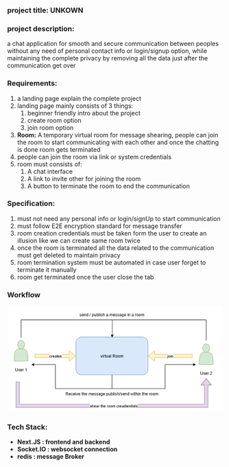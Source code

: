 ### **project title:** UNKOWN







### **project description:**

a chat application for smooth and secure communication between peoples without any need of personal contact info or login/signup option, while maintaining the complete privacy by removing all the data just after the communication get over







### **Requirements:** 

1. a landing page explain the complete project 
2. landing page mainly consists of 3 things:
    1. beginner friendly intro about the project
    2. create room option
    3. join room option
3. **Room:** A temporary virtual room for message shearing, people can join the room to start communicating with each other and once the chatting is done room gets terminated
4. people can join the room via link or system credentials
5. room must consists of:
    1. A chat interface
    2. A link to invite other for joining the room
    3. A button to terminate the room to end the communication







### **Specification:**

1. must not need any personal info or login/signUp to start communication 
2. must follow E2E encryption standard for message transfer 
3. room creation credentials must be taken form the user to create an illusion like we can create same room twice
4. once the room is terminated all the data related to the communication must get deleted to maintain privacy
5. room termination system must be automated in case user forget to terminate it manually
6. room get terminated once the user close the tab



### Workflow
![workflow image](./Untitled%20Diagram.drawio.png)



### **Tech Stack:**

* **Next.JS : frontend and backend**
* **Socket.IO : websocket connection**
* **redis : message Broker** 











